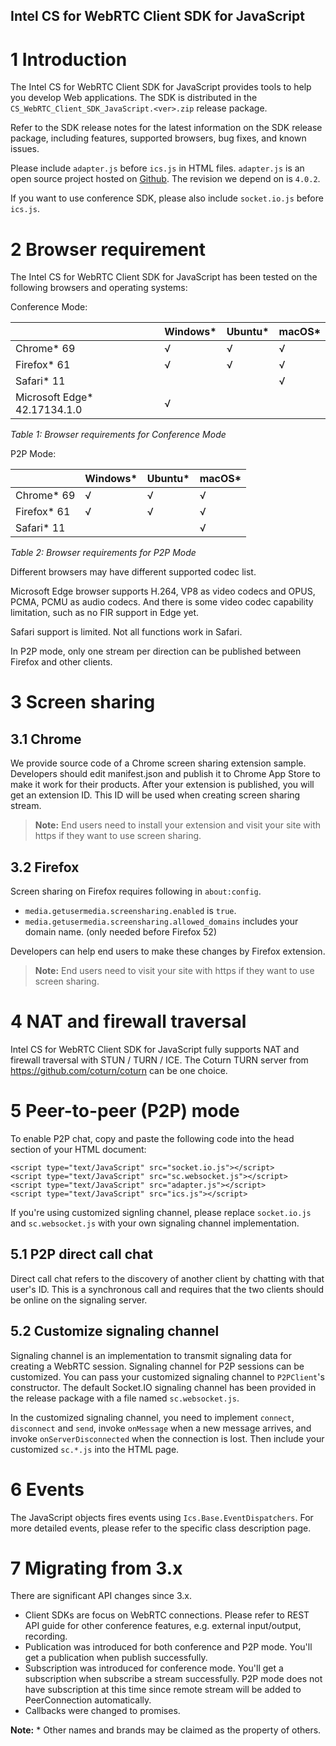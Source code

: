 Intel CS for WebRTC Client SDK for JavaScript
------------------

# 1 Introduction
The Intel CS for WebRTC Client SDK for JavaScript provides tools to help you develop Web applications. The SDK is distributed in the `CS_WebRTC_Client_SDK_JavaScript.<ver>.zip`  release package.

Refer to the SDK release notes for the latest information on the SDK release package, including features, supported browsers, bug fixes, and known issues.

Please include `adapter.js` before `ics.js` in HTML files. `adapter.js` is an open source project hosted on [Github](https://github.com/webrtc/adapter). The revision we depend on is `4.0.2`.

If you want to use conference SDK, please also include `socket.io.js` before `ics.js`.

# 2 Browser requirement

The Intel CS for WebRTC Client SDK for JavaScript has been tested on the following browsers and operating systems:

Conference Mode:

|                                 | Windows* | Ubuntu* | macOS* |
| ------------------------------- | -------- | ------- |------- |
| Chrome* 69                      | √        | √       | √      |
| Firefox* 61                     | √        | √       | √      |
| Safari* 11                      |          |         | √      |
| Microsoft Edge* 42.17134.1.0    | √        |         |        |    |

*Table 1: Browser requirements for Conference Mode*


P2P Mode:

|                                 | Windows* | Ubuntu* | macOS* |
| ------------------------------- | -------- | ------- |------- |
| Chrome* 69                      | √        | √       | √      |
| Firefox* 61                     | √        | √       | √      |
| Safari* 11                      |          |         | √      |

*Table 2: Browser requirements for P2P Mode*


Different browsers may have different supported codec list.

Microsoft Edge browser supports H.264, VP8 as video codecs and OPUS, PCMA, PCMU as audio codecs. And there is some video codec capability limitation, such as no FIR support in Edge yet.

Safari support is limited. Not all functions work in Safari.

In P2P mode, only one stream per direction can be published between Firefox and other clients.

# 3 Screen sharing

## 3.1 Chrome
We provide source code of a Chrome screen sharing extension sample. Developers should edit manifest.json and publish it to Chrome App Store to make it work for their products. After your extension is published, you will get an extension ID. This ID will be used when creating screen sharing stream.

> **Note:** End users need to install your extension and visit your site with https if they want to use screen sharing.

## 3.2 Firefox
Screen sharing on Firefox requires following in `about:config`.

- `media.getusermedia.screensharing.enabled` is `true`.
- `media.getusermedia.screensharing.allowed_domains` includes your domain name. (only needed before Firefox 52)

Developers can help end users to make these changes by Firefox extension.

> **Note:** End users need to visit your site with https if they want to use screen sharing.

# 4 NAT and firewall traversal
Intel CS for WebRTC Client SDK for JavaScript fully supports NAT and firewall traversal with STUN / TURN / ICE. The Coturn TURN server from https://github.com/coturn/coturn can be one choice.

# 5 Peer-to-peer (P2P) mode
To enable P2P chat, copy and paste the following code into the head section of your HTML document:
~~~~~~{.js}
<script type="text/JavaScript" src="socket.io.js"></script>
<script type="text/JavaScript" src="sc.websocket.js"></script>
<script type="text/JavaScript" src="adapter.js"></script>
<script type="text/JavaScript" src="ics.js"></script>
~~~~~~
If you're using customized signling channel, please replace `socket.io.js` and `sc.websocket.js` with your own signaling channel implementation.

## 5.1 P2P direct call chat

Direct call chat refers to the discovery of another client by chatting with that user's ID. This is a synchronous call and requires that the two clients should be online on the signaling server.

## 5.2 Customize signaling channel

Signaling channel is an implementation to transmit signaling data for creating a WebRTC session. Signaling channel for P2P sessions can be customized. You can pass your customized signaling channel to `P2PClient`'s constructor. The default Socket.IO signaling channel has been provided in the release package with a file named `sc.websocket.js`.

In the customized signaling channel, you need to implement `connect`, `disconnect` and `send`, invoke `onMessage` when a new message arrives, and invoke `onServerDisconnected` when the connection is lost. Then include your customized `sc.*.js` into the HTML page.

# 6 Events

The JavaScript objects fires events using `Ics.Base.EventDispatchers`. For more detailed events, please refer to the specific class description page.

# 7 Migrating from 3.x

There are significant API changes since 3.x.
- Client SDKs are focus on WebRTC connections. Please refer to REST API guide for other conference features, e.g. external input/output, recording.
- Publication was introduced for both conference and P2P mode. You'll get a publication when publish successfully.
- Subscription was introduced for conference mode. You'll get a subscription when subscribe a stream successfully. P2P mode does not have subscription at this time since remote stream will be added to PeerConnection automatically.
- Callbacks were changed to promises.

**Note:** \* Other names and brands may be claimed as the property of others.

